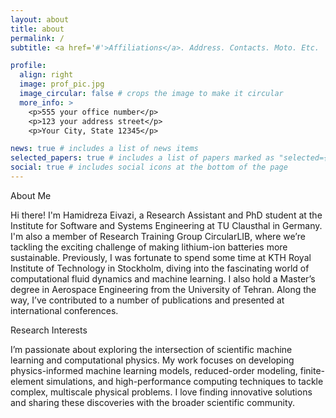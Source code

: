 ```yaml
---
layout: about
title: about
permalink: /
subtitle: <a href='#'>Affiliations</a>. Address. Contacts. Moto. Etc.

profile:
  align: right
  image: prof_pic.jpg
  image_circular: false # crops the image to make it circular
  more_info: >
    <p>555 your office number</p>
    <p>123 your address street</p>
    <p>Your City, State 12345</p>

news: true # includes a list of news items
selected_papers: true # includes a list of papers marked as "selected={true}"
social: true # includes social icons at the bottom of the page
---
```


About Me

Hi there! I'm Hamidreza Eivazi, a Research Assistant and PhD student at the Institute for Software and Systems Engineering at TU Clausthal in Germany. I'm also a member of Research Training Group CircularLIB, where we’re tackling the exciting challenge of making lithium-ion batteries more sustainable. Previously, I was fortunate to spend some time at KTH Royal Institute of Technology in Stockholm, diving into the fascinating world of computational fluid dynamics and machine learning. I also hold a Master’s degree in Aerospace Engineering from the University of Tehran. Along the way, I’ve contributed to a number of publications and presented at international conferences.

Research Interests

I’m passionate about exploring the intersection of scientific machine learning and computational physics. My work focuses on developing physics-informed machine learning models, reduced-order modeling, finite-element simulations, and high-performance computing techniques to tackle complex, multiscale physical problems. I love finding innovative solutions and sharing these discoveries with the broader scientific community.

